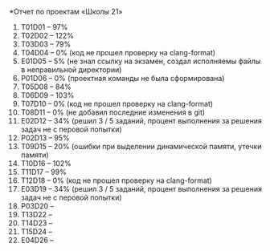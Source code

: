 *Отчет по проектам «Школы 21»
1.	T01D01 – 97%
2.	T02D02 – 122% 
3.	T03D03 – 79%
4.	T04D04 – 0% (код не прошел проверку на clang-format)
5.	E01D05 – 5% (не знал ссылку на экзамен, создал исполняемы файлы в неправильной директории)
6.	P01D06 – 0% (проектная команды не была сформирована)
7.	T05D08 – 84%
8.	T06D09 – 103%
9.	T07D10 – 0% (код не прошел проверку на clang-format)
10.	T08D11 – 0% (не добавил последние изменения в git)
11.	E02D12 – 34% (решил 3 / 5 заданий, процент выполнения за решения задач не с перовой попытки)
12.	P02D13 – 95%
13.	T09D15 – 20% (ошибки при выделении динамической памяти, утечки памяти)
14.	T10D16 – 102%
15.	T11D17 – 99%
16.	T12D18 – 0% (код не прошел проверку на clang-format)
17.	E03D19 – 34% (решил 3 / 5 заданий, процент выполнения за решения задач не с перовой попытки)
18.	P03D20 – 
19.	T13D22 – 
20.	T14D23 – 
21.	T15D24 – 
22.	E04D26 – 